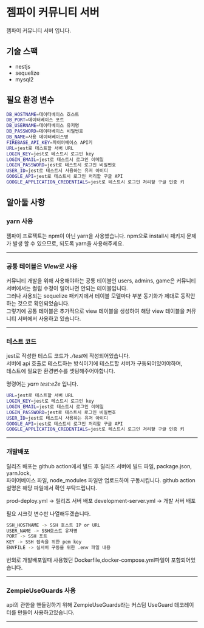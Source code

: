 # 젬파이 커뮤니티 서버

젬파이 커뮤니티 서버 입니다.

## 기술 스팩
 - nestjs
 - sequelize
 - mysql2

## 필요 환경 변수
``` bash
DB_HOSTNAME=데이터베이스 호스트
DB_PORT=데이터베이스 포트
DB_USERNAME=데이터베이스 유저명
DB_PASSWORD=데이터베이스 비밀번호
DB_NAME=사용 데이터베이스명
FIREBASE_API_KEY=파이어베이스 API키
URL=jest로 테스트할 서버 URL
LOGIN_KEY=jest로 테스트시 로그인 key
LOGIN_EMAIL=jest로 테스트시 로그인 이메일
LOGIN_PASSWORD=jest로 테스트시 로그인 비밀번호
USER_ID=jest로 테스트시 사용하는 유저 아이디
GOOGLE_API=jest로 테스트시 로그인 처리할 구글 API
GOOGLE_APPLICATION_CREDENTIALS=jest로 테스트시 로그인 처리할 구글 인증 키
```

## 알아둘 사항

### yarn 사용
젬파이 프로젝트는 npm이 아닌 yarn을 사용했습니다.
npm으로 install시 패키지 문제가 발생 할 수 있으므로, 되도록 yarn을 사용해주세요.

---
### 공통 테이블은 *View*로 사용
커뮤니티 개발을 위해 사용해야하는 공통 테이블인 users, admins, game은 커뮤니티 서버에서는 컬럼 수정이 일어나면 안되는 테이블입니다.   
그러나 사용되는 sequelize 패키지에서 테이블 모델마다 부분 동기화가 제대로 동작안하는 것으로 확인되었습니다.  
그렇기에 공통 테이블은 추가적으로 view 테이블을 생성하여 해당 view 테이블을 커뮤니티 서버에서 사용하고 있습니다.

---

### 테스트 코드
jest로 작성한 테스트 코드가 *./test*에 작성되어있습니다.   
서버에 api 호출로 테스트하는 방식이기에 테스트할 서버가 구동되어있어야하며,   
테스트에 필요한 환경변수를 셋팅해주어야합니다.

명령어는 *yarn test:e2e* 입니다.

```bash
URL=jest로 테스트할 서버 URL
LOGIN_KEY=jest로 테스트시 로그인 key
LOGIN_EMAIL=jest로 테스트시 로그인 이메일
LOGIN_PASSWORD=jest로 테스트시 로그인 비밀번호
USER_ID=jest로 테스트시 사용하는 유저 아이디
GOOGLE_API=jest로 테스트시 로그인 처리할 구글 API
GOOGLE_APPLICATION_CREDENTIALS=jest로 테스트시 로그인 처리할 구글 인증 키
```

---

### 개발배포
릴리즈 배포는 github action에서 빌드 후 릴리즈 서버에 빌드 파일, package.json, yarn.lock,  
파이어베이스 파일, node_modules 파일만 업로드하여 구동시킵니다. 
github action 설명은 해당 파일에서 확인 부탁드립니다. 

prod-deploy.yml -> 릴리즈 서버 배포
development-server.yml -> 개발 서버 배포

필요 시크릿 변수만 나열해두겠습니다.
```bash
SSH_HOSTNAME -> SSH 호스트 IP or URL
USER_NAME -> SSH호스트 유저명
PORT -> SSH 포트
KEY -> SSH 접속을 위한 pem key
ENVFILE -> 실서버 구동을 위한 .env 파일 내용
```


번외로 개발배포일때 사용했던 Dockerfile,docker-compose.yml파일이 포함되어있습니다.

---

### ZempieUseGuards 사용
api의 관한을 핸들링하기 위해 ZempieUseGuards라는 커스텀 UseGuard 데코레이터를 만들어 사용하고있습니다.

---
